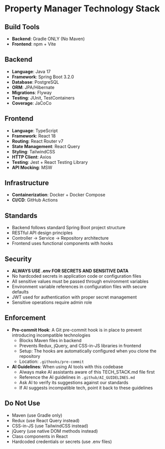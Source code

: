 # Property Manager Technology Stack

## Build Tools
- **Backend**: Gradle ONLY (No Maven)
- **Frontend**: npm + Vite

## Backend
- **Language**: Java 17
- **Framework**: Spring Boot 3.2.0
- **Database**: PostgreSQL
- **ORM**: JPA/Hibernate
- **Migrations**: Flyway
- **Testing**: JUnit, TestContainers
- **Coverage**: JaCoCo

## Frontend
- **Language**: TypeScript
- **Framework**: React 18
- **Routing**: React Router v7
- **State Management**: React Query
- **Styling**: TailwindCSS
- **HTTP Client**: Axios
- **Testing**: Jest + React Testing Library
- **API Mocking**: MSW

## Infrastructure
- **Containerization**: Docker + Docker Compose
- **CI/CD**: GitHub Actions

## Standards
- Backend follows standard Spring Boot project structure
- RESTful API design principles
- Controller → Service → Repository architecture
- Frontend uses functional components with hooks

## Security
- **ALWAYS USE .env FOR SECRETS AND SENSITIVE DATA**
- No hardcoded secrets in application code or configuration files
- All sensitive values must be passed through environment variables
- Environment variable references in configuration files with secure defaults
- JWT used for authentication with proper secret management
- Sensitive operations require admin role

## Enforcement
- **Pre-commit Hook**: A Git pre-commit hook is in place to prevent introducing incompatible technologies
  - Blocks Maven files in backend
  - Prevents Redux, jQuery, and CSS-in-JS libraries in frontend
  - Setup: The hooks are automatically configured when you clone the repository
  - Location: `.githooks/pre-commit`
- **AI Guidelines**: When using AI tools with this codebase
  - Always make AI assistants aware of this TECH_STACK.md file first
  - Reference the AI guidelines in `.github/AI_GUIDELINES.md`
  - Ask AI to verify its suggestions against our standards
  - If AI suggests incompatible tech, point it back to these guidelines

## Do Not Use
- Maven (use Gradle only)
- Redux (use React Query instead)
- CSS-in-JS (use TailwindCSS instead)
- jQuery (use native DOM methods instead)
- Class components in React
- Hardcoded credentials or secrets (use .env files) 